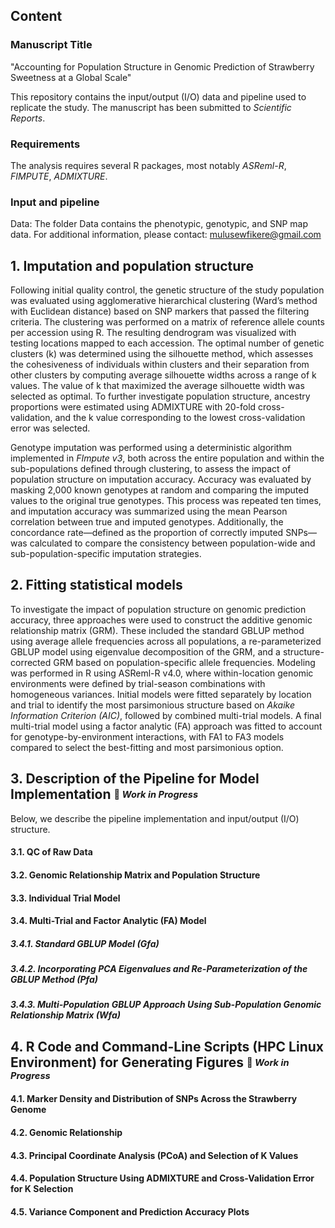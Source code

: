 ## Content
### Manuscript Title
"Accounting for Population Structure in Genomic Prediction of Strawberry Sweetness at a Global Scale"

This repository contains the input/output (I/O) data and pipeline used to replicate the study. The manuscript has been submitted to *Scientific Reports*.

### Requirements
The analysis requires several R packages, most notably *ASReml-R*, *FIMPUTE*, *ADMIXTURE*.

### Input and pipeline
Data: The folder Data contains the phenotypic, genotypic, and SNP map data.
For additional information, please contact: mulusewfikere@gmail.com

## 1. Imputation and population structure
Following initial quality control, the genetic structure of the study population was evaluated using agglomerative hierarchical clustering (Ward’s method with Euclidean distance) based on SNP markers that passed the filtering criteria. The clustering was performed on a matrix of reference allele counts per accession using R. The resulting dendrogram was visualized with testing locations mapped to each accession. The optimal number of genetic clusters (k) was determined using the silhouette method, which assesses the cohesiveness of individuals within clusters and their separation from other clusters by computing average silhouette widths across a range of k values. The value of k that maximized the average silhouette width was selected as optimal. To further investigate population structure, ancestry proportions were estimated using ADMIXTURE with 20-fold cross-validation, and the k value corresponding to the lowest cross-validation error was selected.

Genotype imputation was performed using a deterministic algorithm implemented in *FImpute v3*, both across the entire population and within the sub-populations defined through clustering, to assess the impact of population structure on imputation accuracy. Accuracy was evaluated by masking 2,000 known genotypes at random and comparing the imputed values to the original true genotypes. This process was repeated ten times, and imputation accuracy was summarized using the mean Pearson correlation between true and imputed genotypes. Additionally, the concordance rate—defined as the proportion of correctly imputed SNPs—was calculated to compare the consistency between population-wide and sub-population-specific imputation strategies.

## 2. Fitting statistical models
To investigate the impact of population structure on genomic prediction accuracy, three approaches were used to construct the additive genomic relationship matrix (GRM). These included the standard GBLUP method using average allele frequencies across all populations, a re-parameterized GBLUP model using eigenvalue decomposition of the GRM, and a structure-corrected GRM based on population-specific allele frequencies. Modeling was performed in R using ASReml-R v4.0, where within-location genomic environments were defined by trial-season combinations with homogeneous variances. Initial models were fitted separately by location and trial to identify the most parsimonious structure based on *Akaike Information Criterion (AIC)*, followed by combined multi-trial models. A final multi-trial model using a factor analytic (FA) approach was fitted to account for genotype-by-environment interactions, with FA1 to FA3 models compared to select the best-fitting and most parsimonious option.

## 3. Description of the Pipeline for Model Implementation <sub><sup>🚧 *Work in Progress*</sup></sub>
Below, we describe the pipeline implementation and input/output (I/O) structure.
#### 3.1. QC of Raw Data
#### 3.2. Genomic Relationship Matrix and Population Structure
#### 3.3. Individual Trial Model
#### 3.4. Multi-Trial and Factor Analytic (FA) Model
  ##### *3.4.1. Standard GBLUP Model (Gfa)*
  ##### *3.4.2. Incorporating PCA Eigenvalues and Re-Parameterization of the GBLUP Method (Pfa)*
  ##### *3.4.3. Multi-Population GBLUP Approach Using Sub-Population Genomic Relationship Matrix (Wfa)*
## 4. R Code and Command-Line Scripts (HPC Linux Environment) for Generating Figures <sub><sup>🚧 *Work in Progress*</sup></sub>
#### 4.1. Marker Density and Distribution of SNPs Across the Strawberry Genome
#### 4.2. Genomic Relationship
#### 4.3. Principal Coordinate Analysis (PCoA) and Selection of K Values
#### 4.4. Population Structure Using ADMIXTURE and Cross-Validation Error for K Selection
#### 4.5. Variance Component and Prediction Accuracy Plots

